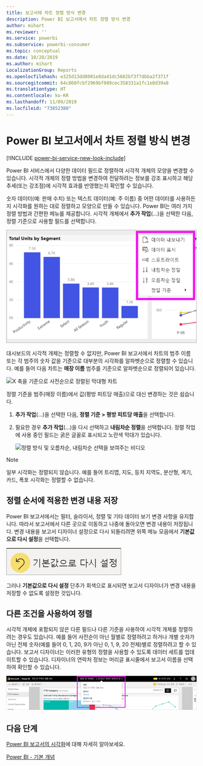 ```yaml
---
title: 보고서에 차트 정렬 방식 변경
description: Power BI 보고서에서 차트 정렬 방식 변경
author: mihart
ms.reviewer: ''
ms.service: powerbi
ms.subservice: powerbi-consumer
ms.topic: conceptual
ms.date: 10/28/2019
ms.author: mihart
LocalizationGroup: Reports
ms.openlocfilehash: e325d13dd8001e8da41dc5602bf3f7dbba2f371f
ms.sourcegitcommit: 64c860fcbf2969bf089cec358331a1fc1e0d39a8
ms.translationtype: HT
ms.contentlocale: ko-KR
ms.lasthandoff: 11/09/2019
ms.locfileid: "73852380"
---
```

# <a name="change-how-a-chart-is-sorted-in-a-power-bi-report"></a>Power BI 보고서에서 차트 정렬 방식 변경

[!INCLUDE [power-bi-service-new-look-include](../includes/power-bi-service-new-look-include.md)]

Power BI 서비스에서 다양한 데이터 필드로 정렬하여 시각적 개체의 모양을 변경할 수 있습니다. 시각적 개체의 정렬 방법을 변경하여 전달하려는 정보를 강조 표시하고 해당 추세(또는 강조점)에 시각적 효과를 반영했는지 확인할 수 있습니다.

숫자 데이터(예: 판매 수치) 또는 텍스트 데이터(예: 주 이름) 중 어떤 데이터를 사용하든지 시각화를 원하는 대로 정렬하고 모양으로 만들 수 있습니다. Power BI는 여러 가지 정렬 방법과 간편한 메뉴를 제공합니다. 시각적 개체에서 **추가 작업**(...)을 선택한 다음, 정렬 기준으로 사용할 필드를 선택합니다.

![X 축을 기준으로 사전순으로 정렬된 막대형 차트](media/end-user-change-sort/power-bi-more-actions.png)

대시보드의 시각적 개체는 정렬할 수 없지만, Power BI 보고서에서 차트의 범주 이름 또는 각 범주의 숫자 값을 기준으로 대부분의 시각화를 알파벳순으로 정렬할 수 있습니다. 예를 들어 다음 차트는 **매장 이름** 범주를 기준으로 알파벳순으로 정렬되어 있습니다.

![X 축을 기준으로 사전순으로 정렬된 막대형 차트](media/end-user-change-sort/pbi-chartsortcategory.png)

정렬 기준을 범주(매장 이름)에서 값(평방 피트당 매출)으로 대신 변경하는 것은 쉽습니다.

1. **추가 작업**(...)을 선택한 다음, **정렬 기준 > 평방 피트당 매출**을 선택합니다.
2. 필요한 경우 **추가 작업**(...)을 다시 선택하고 **내림차순 정렬**을 선택합니다. 정렬 작업에 사용 중인 필드는 굵은 글꼴로 표시되고 노란색 막대가 있습니다.

   ![정렬 방식 및 오름차순, 내림차순 선택을 보여주는 비디오](media/end-user-change-sort/sort.gif)

> [!NOTE]
> 일부 시각화는 정렬되지 않습니다. 예를 들어 트리맵, 지도, 등치 지역도, 분산형, 계기, 카드, 폭포 시각화는 정렬할 수 없습니다.

## <a name="saving-changes-you-make-to-sort-order"></a>정렬 순서에 적용한 변경 내용 저장
Power BI 보고서에서는 필터, 슬라이서, 정렬 및 기타 데이터 보기 변경 사항을 유지합니다. 따라서 보고서에서 다른 곳으로 이동하고 나중에 돌아오면 변경 내용이 저장됩니다.  변경 내용을 보고서 디자이너 설정으로 다시 되돌리려면 위쪽 메뉴 모음에서 **기본값으로 다시 설정**을 선택합니다. 

![영구 정렬](media/end-user-change-sort/power-bi-reset.png)

그러나 **기본값으로 다시 설정** 단추가 회색으로 표시되면 보고서 디자이너가 변경 내용을 저장할 수 없도록 설정한 것입니다.

<a name="other"></a>
## <a name="sorting-using-other-criteria"></a>다른 조건을 사용하여 정렬
시각적 개체에 포함되지 않은 다른 필드나 다른 기준을 사용하여 시각적 개체를 정렬하려는 경우도 있습니다.  예를 들어 사전순이 아닌 월별로 정렬하려고 하거나 개별 숫자가 아닌 전체 숫자(예를 들어 0, 1, 20, 9가 아닌 0, 1, 9, 20 전체)별로 정렬하려고 할 수 있습니다.  보고서 디자이너는 이러한 유형의 정렬을 사용할 수 있도록 데이터 세트를 업데이트할 수 있습니다. 디자이너의 연락처 정보는 머리글 표시줄에서 보고서 이름을 선택하여 확인할 수 있습니다.

![연락처 정보를 표시하는 드롭다운](media/end-user-change-sort/power-bi-contact.png)

## <a name="next-steps"></a>다음 단계
[Power BI 보고서의 시각화](end-user-visualizations.md)에 대해 자세히 알아보세요.

[Power BI - 기본 개념](end-user-basic-concepts.md)
